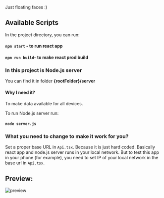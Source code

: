 Just floating faces :)

## Available Scripts

In the project directory, you can run:
#### `npm start` - to run react app
#### `npm run build`- to make react prod build

### In this project is Node.js server
You can find it in folder **{rootFolder}/server**

#### Why I need it? 
To make data available for all devices.

To run Node.js server run:
#### `node server.js`

### What you need to change to make it work for you?
Set a proper base URL in `Api.tsx`. Because it is just hard coded. Basically react app and node.js server runs in your local network. But to test this app in your phone (for example), you need to set IP of your local network in the base url in `Api.tsx`.

## Preview:
![preview](https://i.imgur.com/UNLHUAd.png)
